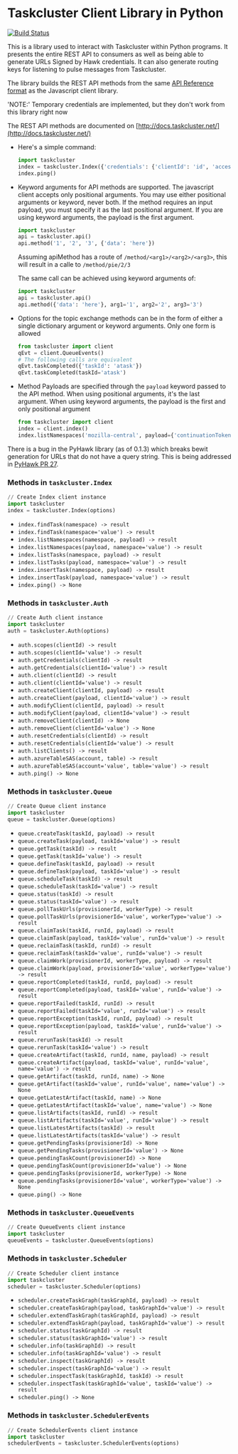 Taskcluster Client Library in Python
======================================

[![Build Status](https://travis-ci.org/jhford/taskcluster-client.py.svg?branch=master)](https://travis-ci.org/jhford/taskcluster-client.py)

This is a library used to interact with Taskcluster within Python programs.  It
presents the entire REST API to consumers as well as being able to generate
URLs Signed by Hawk credentials.  It can also generate routing keys for
listening to pulse messages from Taskcluster.

The library builds the REST API methods from the same [API Reference
format](http://docs.taskcluster.net/tools/references/index.html) as the
Javascript client library.

'NOTE:' Temporary credentials are implemented, but they don't work from this
library right now

The REST API methods are documented on
[http://docs.taskcluster.net/](http://docs.taskcluster.net/)

* Here's a simple command:

    ```python
    import taskcluster
    index = taskcluster.Index({'credentials': {'clientId': 'id', 'accessToken': 'accessToken'}})
    index.ping()
    ```

* Keyword arguments for API methods are supported.  The javascript client
  accepts only positional arguments.  You may use either positional arguments
  or keyword, never both.  If the method requires an input payload, you must
  specify it as the last positional argument.  If you are using keyword
  arguments, the payload is the first argument.

    ```python
    import taskcluster
    api = taskcluster.api()
    api.method('1', '2', '3', {'data': 'here'})
    ```
    Assuming apiMethod has a route of `/method/<arg1>/<arg2>/<arg3>`,
    this will result in a calle to `/method/pie/2/3`

    The same call can be achieved using keyword arguments of:

    ```python
    import taskcluster
    api = taskcluster.api()
    api.method({'data': 'here'}, arg1='1', arg2='2', arg3='3')

* Options for the topic exchange methods can be in the form of either a single
  dictionary argument or keyword arguments.  Only one form is allowed

    ```python
    from taskcluster import client
    qEvt = client.QueueEvents()
    # The following calls are equivalent
    qEvt.taskCompleted({'taskId': 'atask'})
    qEvt.taskCompleted(taskId='atask')
    ```

* Method Payloads are specified through the `payload` keyword passed to the API
  method.  When using positional arguments, it's the last argument.  When using
  keyword arguments, the payload is the first and only positional argument

    ```python
    from taskcluster import client
    index = client.index()
    index.listNamespaces('mozilla-central', payload={'continuationToken': 'a_token'})
    ```

There is a bug in the PyHawk library (as of 0.1.3) which breaks bewit
generation for URLs that do not have a query string.  This is being addressed
in [PyHawk PR 27](https://github.com/mozilla/PyHawk/pull/27).

<!-- START OF GENERATED DOCS -->
### Methods in `taskcluster.Index`
```python
// Create Index client instance
import taskcluster
index = taskcluster.Index(options)
```
 * `index.findTask(namespace) -> result`
 * `index.findTask(namespace='value') -> result`
 * `index.listNamespaces(namespace, payload) -> result`
 * `index.listNamespaces(payload, namespace='value') -> result`
 * `index.listTasks(namespace, payload) -> result`
 * `index.listTasks(payload, namespace='value') -> result`
 * `index.insertTask(namespace, payload) -> result`
 * `index.insertTask(payload, namespace='value') -> result`
 * `index.ping() -> None`


### Methods in `taskcluster.Auth`
```python
// Create Auth client instance
import taskcluster
auth = taskcluster.Auth(options)
```
 * `auth.scopes(clientId) -> result`
 * `auth.scopes(clientId='value') -> result`
 * `auth.getCredentials(clientId) -> result`
 * `auth.getCredentials(clientId='value') -> result`
 * `auth.client(clientId) -> result`
 * `auth.client(clientId='value') -> result`
 * `auth.createClient(clientId, payload) -> result`
 * `auth.createClient(payload, clientId='value') -> result`
 * `auth.modifyClient(clientId, payload) -> result`
 * `auth.modifyClient(payload, clientId='value') -> result`
 * `auth.removeClient(clientId) -> None`
 * `auth.removeClient(clientId='value') -> None`
 * `auth.resetCredentials(clientId) -> result`
 * `auth.resetCredentials(clientId='value') -> result`
 * `auth.listClients() -> result`
 * `auth.azureTableSAS(account, table) -> result`
 * `auth.azureTableSAS(account='value', table='value') -> result`
 * `auth.ping() -> None`


### Methods in `taskcluster.Queue`
```python
// Create Queue client instance
import taskcluster
queue = taskcluster.Queue(options)
```
 * `queue.createTask(taskId, payload) -> result`
 * `queue.createTask(payload, taskId='value') -> result`
 * `queue.getTask(taskId) -> result`
 * `queue.getTask(taskId='value') -> result`
 * `queue.defineTask(taskId, payload) -> result`
 * `queue.defineTask(payload, taskId='value') -> result`
 * `queue.scheduleTask(taskId) -> result`
 * `queue.scheduleTask(taskId='value') -> result`
 * `queue.status(taskId) -> result`
 * `queue.status(taskId='value') -> result`
 * `queue.pollTaskUrls(provisionerId, workerType) -> result`
 * `queue.pollTaskUrls(provisionerId='value', workerType='value') -> result`
 * `queue.claimTask(taskId, runId, payload) -> result`
 * `queue.claimTask(payload, taskId='value', runId='value') -> result`
 * `queue.reclaimTask(taskId, runId) -> result`
 * `queue.reclaimTask(taskId='value', runId='value') -> result`
 * `queue.claimWork(provisionerId, workerType, payload) -> result`
 * `queue.claimWork(payload, provisionerId='value', workerType='value') -> result`
 * `queue.reportCompleted(taskId, runId, payload) -> result`
 * `queue.reportCompleted(payload, taskId='value', runId='value') -> result`
 * `queue.reportFailed(taskId, runId) -> result`
 * `queue.reportFailed(taskId='value', runId='value') -> result`
 * `queue.reportException(taskId, runId, payload) -> result`
 * `queue.reportException(payload, taskId='value', runId='value') -> result`
 * `queue.rerunTask(taskId) -> result`
 * `queue.rerunTask(taskId='value') -> result`
 * `queue.createArtifact(taskId, runId, name, payload) -> result`
 * `queue.createArtifact(payload, taskId='value', runId='value', name='value') -> result`
 * `queue.getArtifact(taskId, runId, name) -> None`
 * `queue.getArtifact(taskId='value', runId='value', name='value') -> None`
 * `queue.getLatestArtifact(taskId, name) -> None`
 * `queue.getLatestArtifact(taskId='value', name='value') -> None`
 * `queue.listArtifacts(taskId, runId) -> result`
 * `queue.listArtifacts(taskId='value', runId='value') -> result`
 * `queue.listLatestArtifacts(taskId) -> result`
 * `queue.listLatestArtifacts(taskId='value') -> result`
 * `queue.getPendingTasks(provisionerId) -> None`
 * `queue.getPendingTasks(provisionerId='value') -> None`
 * `queue.pendingTaskCount(provisionerId) -> None`
 * `queue.pendingTaskCount(provisionerId='value') -> None`
 * `queue.pendingTasks(provisionerId, workerType) -> None`
 * `queue.pendingTasks(provisionerId='value', workerType='value') -> None`
 * `queue.ping() -> None`


### Methods in `taskcluster.QueueEvents`
```python
// Create QueueEvents client instance
import taskcluster
queueEvents = taskcluster.QueueEvents(options)
```


### Methods in `taskcluster.Scheduler`
```python
// Create Scheduler client instance
import taskcluster
scheduler = taskcluster.Scheduler(options)
```
 * `scheduler.createTaskGraph(taskGraphId, payload) -> result`
 * `scheduler.createTaskGraph(payload, taskGraphId='value') -> result`
 * `scheduler.extendTaskGraph(taskGraphId, payload) -> result`
 * `scheduler.extendTaskGraph(payload, taskGraphId='value') -> result`
 * `scheduler.status(taskGraphId) -> result`
 * `scheduler.status(taskGraphId='value') -> result`
 * `scheduler.info(taskGraphId) -> result`
 * `scheduler.info(taskGraphId='value') -> result`
 * `scheduler.inspect(taskGraphId) -> result`
 * `scheduler.inspect(taskGraphId='value') -> result`
 * `scheduler.inspectTask(taskGraphId, taskId) -> result`
 * `scheduler.inspectTask(taskGraphId='value', taskId='value') -> result`
 * `scheduler.ping() -> None`


### Methods in `taskcluster.SchedulerEvents`
```python
// Create SchedulerEvents client instance
import taskcluster
schedulerEvents = taskcluster.SchedulerEvents(options)
```


<!-- END OF GENERATED DOCS -->

